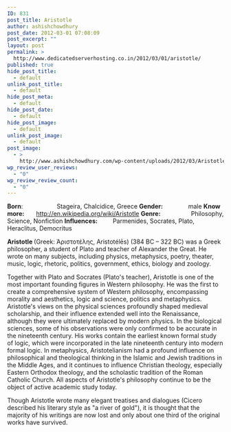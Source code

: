 ```yaml
---
ID: 831
post_title: Aristotle
author: ashishchowdhury
post_date: 2012-03-01 07:08:09
post_excerpt: ""
layout: post
permalink: >
  http://www.dedicatedserverhosting.co.in/2012/03/01/aristotle/
published: true
hide_post_title:
  - default
unlink_post_title:
  - default
hide_post_meta:
  - default
hide_post_date:
  - default
hide_post_image:
  - default
unlink_post_image:
  - default
post_image:
  - >
    http://www.ashishchowdhury.com/wp-content/uploads/2012/03/Aristotle1.jpg
wp_review_user_reviews:
  - "0"
wp_review_review_count:
  - "0"
---
```

<strong>Born</strong>:                    Stageira, Chalcidice, Greece
<strong>Gender:</strong>               male
<strong>Know more:</strong>       <a title="Aristotle" href="http://en.wikipedia.org/wiki/Aristotle">http://en.wikipedia.org/wiki/Aristotle</a>
<strong>Genre:</strong>                  Philosophy, Science, Nonfiction
<strong>Influences:</strong>         Parmenides, Socrates, Plato, Heraclitus, Democritus

<strong>Aristotle </strong>(Greek: Ἀριστοτέλης, Aristotélēs) (384 BC – 322 BC) was a Greek philosopher, a student of Plato and teacher of Alexander the Great. He wrote on many subjects, including physics, metaphysics, poetry, theater, music, logic, rhetoric, politics, government, ethics, biology and zoology.

Together with Plato and Socrates (Plato's teacher), Aristotle is one of the most important founding figures in Western philosophy. He was the first to create a comprehensive system of Western philosophy, encompassing morality and aesthetics, logic and science, politics and metaphysics. Aristotle's views on the physical sciences profoundly shaped medieval scholarship, and their influence extended well into the Renaissance, although they were ultimately replaced by modern physics. In the biological sciences, some of his observations were only confirmed to be accurate in the nineteenth century. His works contain the earliest known formal study of logic, which were incorporated in the late nineteenth century into modern formal logic. In metaphysics, Aristotelianism had a profound influence on philosophical and theological thinking in the Islamic and Jewish traditions in the Middle Ages, and it continues to influence Christian theology, especially Eastern Orthodox theology, and the scholastic tradition of the Roman Catholic Church. All aspects of Aristotle's philosophy continue to be the object of active academic study today.

Though Aristotle wrote many elegant treatises and dialogues (Cicero described his literary style as "a river of gold"), it is thought that the majority of his writings are now lost and only about one third of the original works have survived.